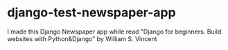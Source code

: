 # django-test-newspaper-app
I made this Django Newspaper app while read "Django for beginners. Build websites with Python&amp;Django" by William S. Vincent

